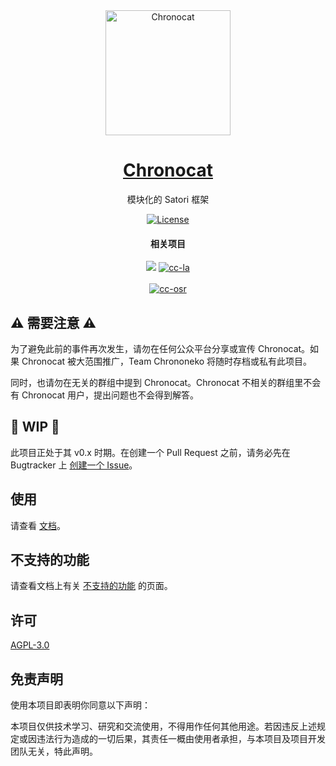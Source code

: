 <div align="center">

<a href="https://chronocat.vercel.app" target="_blank" rel="noopener noreferrer">
<img src="https://chronocat.vercel.app/chronocat.svg" alt="Chronocat" width="200px"></img>
</a>

<a href="https://chronocat.vercel.app" target="_blank" rel="noopener noreferrer">
<h1>Chronocat</h1>
</a>
<p>模块化的 Satori 框架</p>

[![License](https://img.shields.io/github/license/chrononeko/chronocat?style=flat-square)](https://github.com/chrononeko/chronocat/blob/master/LICENSE)

<h4>相关项目</h4>

[![](https://github.com/chrononeko/chronocat/assets/66859419/e91cf9a2-8f23-4fee-8965-f7bed82c8e95)](https://github.com/chrononeko/chronocat)
[![cc-la](https://github.com/chrononeko/chronocat/assets/66859419/70bf0e1e-6934-46eb-b34a-05fd52d0cd21)  
](https://github.com/LagrangeDev/Lagrange.Core)  
[![cc-osr](https://github.com/chrononeko/chronocat/assets/66859419/d0a4566d-452c-4df1-9142-3543a37afdd6)](https://github.com/whitechi73/OpenShamrock)  

</div>

## :warning: 需要注意 :warning:

为了避免此前的事件再次发生，请勿在任何公众平台分享或宣传 Chronocat。如果 Chronocat 被大范围推广，Team Chrononeko 将随时存档或私有此项目。

同时，也请勿在无关的群组中提到 Chronocat。Chronocat 不相关的群组里不会有 Chronocat 用户，提出问题也不会得到解答。

## :construction: WIP :construction:

此项目正处于其 v0.x 时期。在创建一个 Pull Request 之前，请务必先在 Bugtracker 上 [创建一个 Issue](https://github.com/chrononeko/bugtracker/issues/new/choose)。

## 使用

请查看 [文档](https://chronocat.vercel.app)。

## 不支持的功能

请查看文档上有关 [不支持的功能](https://chronocat.vercel.app/more/unsupported) 的页面。

## 许可

[AGPL-3.0](https://github.com/chrononeko/chronocat/blob/master/LICENSE)

## 免责声明

使用本项目即表明你同意以下声明：

本项目仅供技术学习、研究和交流使用，不得用作任何其他用途。若因违反上述规定或因违法行为造成的一切后果，其责任一概由使用者承担，与本项目及项目开发团队无关，特此声明。
